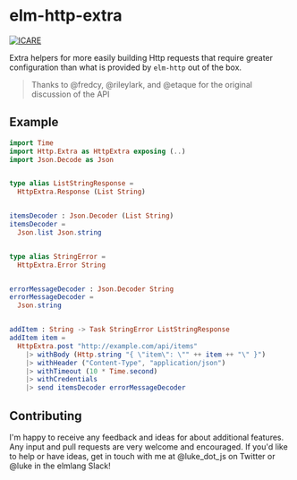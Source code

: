 # elm-http-extra

[![ICARE](https://icarebadge.com/ICARE-white.png)](https://icarebadge.com)

Extra helpers for more easily building Http requests that require greater
configuration than what is provided by `elm-http` out of the box.

> Thanks to @fredcy, @rileylark, and @etaque for the original discussion of the API

## Example

```elm
import Time
import Http.Extra as HttpExtra exposing (..)
import Json.Decode as Json


type alias ListStringResponse =
  HttpExtra.Response (List String)


itemsDecoder : Json.Decoder (List String)
itemsDecoder =
  Json.list Json.string


type alias StringError =
  HttpExtra.Error String


errorMessageDecoder : Json.Decoder String
errorMessageDecoder =
  Json.string


addItem : String -> Task StringError ListStringResponse
addItem item =
  HttpExtra.post "http://example.com/api/items"
    |> withBody (Http.string "{ \"item\": \"" ++ item ++ "\" }")
    |> withHeader ("Content-Type", "application/json")
    |> withTimeout (10 * Time.second)
    |> withCredentials
    |> send itemsDecoder errorMessageDecoder
```

## Contributing

I'm happy to receive any feedback and ideas for about additional features. Any input and pull requests are very welcome and encouraged. If you'd like to help or have ideas, get in touch with me at @luke_dot_js on Twitter or @luke in the elmlang Slack!
